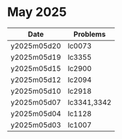 # May 2025

| Date        | Problems    |
| ----------- | ----------- |
| y2025m05d20 | lc0073      |
| y2025m05d19 | lc3355      |
| y2025m05d15 | lc2900      |
| y2025m05d12 | lc2094      |
| y2025m05d10 | lc2918      |
| y2025m05d07 | lc3341,3342 |
| y2025m05d04 | lc1128      |
| y2025m05d03 | lc1007      |
